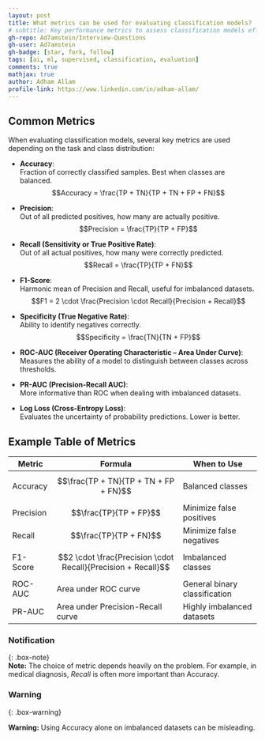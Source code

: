 ```yaml
--- 
layout: post
title: What metrics can be used for evaluating classification models?
# subtitle: Key performance metrics to assess classification models effectively
gh-repo: Ad7amstein/Interview-Questions
gh-user: Ad7amstein
gh-badge: [star, fork, follow]
tags: [ai, ml, supervised, classification, evaluation]
comments: true
mathjax: true
author: Adham Allam
profile-link: https://www.linkedin.com/in/adham-allam/
--- 
```


## Common Metrics  

When evaluating classification models, several key metrics are used depending on the task and class distribution:  

- **Accuracy**:  
  Fraction of correctly classified samples. Best when classes are balanced.  
  $$Accuracy = \frac{TP + TN}{TP + TN + FP + FN}$$  

- **Precision**:  
  Out of all predicted positives, how many are actually positive.  
  $$Precision = \frac{TP}{TP + FP}$$  

- **Recall (Sensitivity or True Positive Rate)**:  
  Out of all actual positives, how many were correctly predicted.  
  $$Recall = \frac{TP}{TP + FN}$$  

- **F1-Score**:  
  Harmonic mean of Precision and Recall, useful for imbalanced datasets.  
  $$F1 = 2 \cdot \frac{Precision \cdot Recall}{Precision + Recall}$$  

- **Specificity (True Negative Rate)**:  
  Ability to identify negatives correctly.  
  $$Specificity = \frac{TN}{TN + FP}$$  

- **ROC-AUC (Receiver Operating Characteristic – Area Under Curve)**:  
  Measures the ability of a model to distinguish between classes across thresholds.  

- **PR-AUC (Precision-Recall AUC)**:  
  More informative than ROC when dealing with imbalanced datasets.  

- **Log Loss (Cross-Entropy Loss)**:  
  Evaluates the uncertainty of probability predictions. Lower is better.  

## Example Table of Metrics  

| Metric       | Formula                              | When to Use |
|--------------|--------------------------------------|-------------|
| Accuracy     | $$\frac{TP + TN}{TP + TN + FP + FN}$$  | Balanced classes |
| Precision    | $$\frac{TP}{TP + FP}$$              | Minimize false positives |
| Recall       | $$\frac{TP}{TP + FN}$$              | Minimize false negatives |
| F1-Score     | $$2 \cdot \frac{Precision \cdot Recall}{Precision + Recall}$$   | Imbalanced classes |
| ROC-AUC      | Area under ROC curve                | General binary classification |
| PR-AUC       | Area under Precision-Recall curve   | Highly imbalanced datasets |

### Notification  

{: .box-note}  
**Note:** The choice of metric depends heavily on the problem. For example, in medical diagnosis, *Recall* is often more important than Accuracy.  

### Warning  

{: .box-warning}  

**Warning:** Using Accuracy alone on imbalanced datasets can be misleading.
